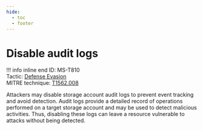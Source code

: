 ```yaml
---
hide:
  - toc
  - footer
---
```


# Disable audit logs

!!! info inline end
    ID: MS-T810<br>
    Tactic: [Defense Evasion](../tactics/DefenseEvasion/index.md) <br>
    MITRE technique: [T1562.008](https://attack.mitre.org/techniques/T1562/008/)

Attackers may disable storage account audit logs to prevent event tracking and avoid detection. Audit logs provide a detailed record of operations performed on a target storage account and may be used to detect malicious activities. Thus, disabling these logs can leave a resource vulnerable to attacks without being detected.
